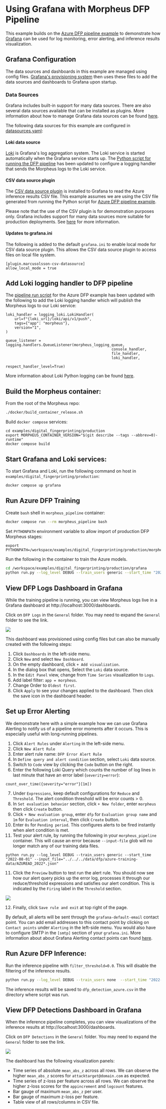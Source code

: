 <!--
# Copyright (c) 2023-2024, NVIDIA CORPORATION.
#
# Licensed under the Apache License, Version 2.0 (the "License");
# you may not use this file except in compliance with the License.
# You may obtain a copy of the License at
#
#     http://www.apache.org/licenses/LICENSE-2.0
#
# Unless required by applicable law or agreed to in writing, software
# distributed under the License is distributed on an "AS IS" BASIS,
# WITHOUT WARRANTIES OR CONDITIONS OF ANY KIND, either express or implied.
# See the License for the specific language governing permissions and
# limitations under the License.
-->

# Using Grafana with Morpheus DFP Pipeline

This example builds on the [Azure DFP pipeline example](../production/README.md) to demonstrate how [Grafana](https://grafana.com/grafana/) can be used for log monitoring, error alerting, and inference results visualization.

## Grafana Configuration

The data sources and dashboards in this example are managed using config files. [Grafana's provisioning system](https://grafana.com/docs/grafana/latest/administration/provisioning/) then uses these files to add the data sources and dashboards to Grafana upon startup.

### Data Sources

Grafana includes built-in support for many data sources. There are also several data sources available that can be installed as plugins. More information about how to manage Grafana data sources can be found [here](https://grafana.com/docs/grafana/latest/datasources/).

The following data sources for this example are configured in [datasources.yaml](./datasources/datasources.yaml):

#### Loki data source

[Loki](https://grafana.com/docs/loki/latest/) is Grafana's log aggregation system. The Loki service is started automatically when the Grafana service starts up. The [Python script for running the DFP pipeline](./run.py) has been updated to configure a logging handler that sends the Morpheus logs to the Loki service.

#### CSV data source plugin

The [CSV data source plugin](https://grafana.com/grafana/plugins/marcusolsson-csv-datasource/) is installed to Grafana to read the Azure inference results CSV file. This example assumes we are using the CSV file generated from running the Python script for [Azure DFP pipeline example](../production/README.md).

Please note that the use of the CSV plugin is for demonstration purposes only. Grafana includes support for many data sources more suitable for production deployments. See [here](https://grafana.com/docs/grafana/latest/datasources/) for more information.

#### Updates to grafana.ini

The following is added to the default `grafana.ini` to enable local mode for CSV data source plugin. This allows the CSV data source plugin to access files on local file system.

```
[plugin.marcusolsson-csv-datasource]
allow_local_mode = true
```

## Add Loki logging handler to DFP pipeline

The [pipeline run script](./run.py) for the Azure DFP example has been updated with the following to add the Loki logging handler which will publish the Morpheus logs to our Loki service:

```
loki_handler = logging_loki.LokiHandler(
    url=f"{loki_url}/loki/api/v1/push",
    tags={"app": "morpheus"},
    version="1",
)

queue_listener = logging.handlers.QueueListener(morpheus_logging_queue,
                                                console_handler,
                                                file_handler,
                                                loki_handler,
                                                respect_handler_level=True)
```

More information about Loki Python logging can be found [here](https://pypi.org/project/python-logging-loki/).

## Build the Morpheus container:
From the root of the Morpheus repo:
```bash
./docker/build_container_release.sh
```

Build `docker compose` services:

```
cd examples/digital_fingerprinting/production
export MORPHEUS_CONTAINER_VERSION="$(git describe --tags --abbrev=0)-runtime"
docker compose build
```

## Start Grafana and Loki services:

To start Grafana and Loki, run the following command on host in `examples/digital_fingerprinting/production`:
```bash
docker compose up grafana
```

## Run Azure DFP Training

Create `bash` shell in `morpheus_pipeline` container:

```bash
docker compose run --rm morpheus_pipeline bash
```

Set `PYTHONPATH` environment variable to allow import of production DFP Morpheus stages:
```
export PYTHONPATH=/workspace/examples/digital_fingerprinting/production/morpheus
```

Run the following in the container to train the Azure models.
```bash
cd /workspace/examples/digital_fingerprinting/production/grafana
python run.py --log_level DEBUG --train_users generic --start_time "2022-08-01" --input_file="../../../data/dfp/azure-training-data/AZUREAD_2022*.json"
```

## View DFP Logs Dashboard in Grafana

While the training pipeline is running, you can view Morpheus logs live in a Grafana dashboard at http://localhost:3000/dashboards.

Click on `DFP Logs` in the `General` folder. You may need to expand the `General` folder to see the link.

<img src="./img/dfp_logs_dashboard.png">

This dashboard was provisioned using config files but can also be manually created with the following steps:
1. Click `Dashboards` in the left-side menu.
2. Click `New` and select `New Dashboard`.
3. On the empty dashboard, click `+ Add visualization`.
4. In the dialog box that opens, Select the `Loki` data source.
5. In the `Edit Panel` view, change from `Time Series` visualization to `Logs`.
6. Add label filter: `app = morpheus`.
7. Change Order to `Oldest first`.
8. Click `Apply` to see your changes applied to the dashboard. Then click the save icon in the dashboard header.

## Set up Error Alerting

We demonstrate here with a simple example how we can use Grafana Alerting to notify us of a pipeline error moments after it occurs. This is especially useful with long-running pipelines.

1. Click `Alert Rules` under `Alerting` in the left-side menu.
2. Click `New Alert Rule`
3. Enter alert rule name: `DFP Error Alert Rule`
4. In `Define query and alert condition` section, select `Loki` data source.
5. Switch to `Code` view by clicking the `Code` button on the right.
6. Enter the following Loki Query which counts the number of log lines in last minute that have an error label (`severity=error`):
```
count_over_time({severity="error"}[1m])
```
7. Under `Expressions`, keep default configurations for `Reduce` and `Threshold`. The alert condition threshold will be error counts > 0.
7. In `Set evaluation behavior` section, click `+ New folder`, enter `morpheus` then click `Create` button.
8. Click `+ New evaluation group`, enter `dfp` for `Evaluation group name` and `1m` for `Evaluation interval`, then click `Create` button.
9. Enter `0s` for `Pending period`. This configures alerts to be fired instantly when alert condition is met.
10. Test your alert rule, by running the following in your `morpheus_pipeline` container. This will cause an error because `--input-file` glob will no longer match any of our training data files.
```
python run.py --log_level DEBUG --train_users generic --start_time "2022-08-01" --input_file="../../../data/dfp/azure-training-data/AZUREAD_2022*.json"
```
11. Click the `Preview` button to test run the alert rule. You should now see how our alert query picks up the error log, processes it through our reduce/threshold expressions and satisfies our alert condition. This is indicated by the `Firing` label in the `Threshold` section.

<img src="./img/dfp_error_alert_setup.png">

12. Finally, click `Save rule and exit` at top right of the page. 

By default, all alerts will be sent through the `grafana-default-email` contact point. You can add email addresses to this contact point by clicking on `Contact points` under `Alerting` in the left-side menu. You would also have to configure SMTP in the `[smtp]` section of your `grafana.ini`. More information about about Grafana Alerting contact points can found [here](https://grafana.com/docs/grafana/latest/alerting/fundamentals/contact-points/).

## Run Azure DFP Inference:

Run the inference pipeline with `filter_threshold=0.0`. This will disable the filtering of the inference results.

```bash
python run.py --log_level DEBUG --train_users none  --start_time "2022-08-30" --input_file="../../../data/dfp/azure-inference-data/*.json" --filter_threshold=0.0
```

The inference results will be saved to `dfp_detection_azure.csv` in the directory where script was run.

## View DFP Detections Dashboard in Grafana

When the inference pipeline completes, you can view visualizations of the inference results at http://localhost:3000/dashboards.

Click on `DFP Detections` in the `General` folder. You may need to expand the `General` folder to see the link.

<img src="./img/dfp_detections_dashboard.png">

The dashboard has the following visualization panels:

- Time series of absolute `mean_abs_z` across all rows. We can observe the higher `mean_abs_z` scores for `attacktarget@domain.com` as expected.
- Time series of z-loss per feature across all rows. We can observe the higher z-loss scores for the `appincrement` and `logcount` features.
- Bar gauge of maximum `mean_abs_z` per user.
- Bar gauge of maximum z-loss per feature.
- Table view of all rows/columns in CSV file.
